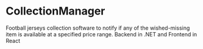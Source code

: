 # CollectionManager
Football jerseys collection software to notify if any of the wished-missing item is available at a specified price range. Backend in .NET and Frontend in React
